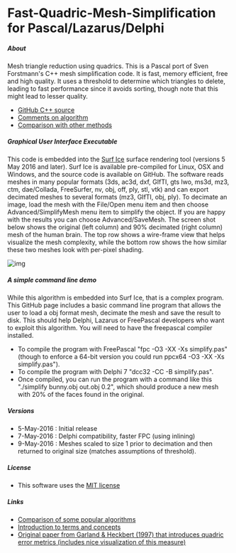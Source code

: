 # Fast-Quadric-Mesh-Simplification for Pascal/Lazarus/Delphi

##### About

Mesh triangle reduction using quadrics. This is a Pascal port of Sven Forstmann's C++ mesh simplification code.  It is fast, memory efficient, free and high quality. It uses a threshold to determine which triangles to delete, leading to fast performance since it avoids sorting, though note that this might lead to lesser quality.

- [GitHub C++ source](https://github.com/sp4cerat/Fast-Quadric-Mesh-Simplification)
- [Comments on algorithm](http://www.gamedev.net/topic/656486-high-speed-quadric-mesh-simplification-without-problems-resolved/)
- [Comparison with other methods](http://voxels.blogspot.com/2014/05/quadric-mesh-simplification-with-source.html)


##### Graphical User Interface Executable

This code is embedded into the [Surf Ice](https://www.nitrc.org/plugins/mwiki/index.php/surfice:MainPage) surface rendering tool (versions 5 May 2016 and later). Surf Ice is available pre-compiled for Linux, OSX and Windows, and the source code is available on GitHub. The software reads meshes in many popular formats (3ds, ac3d, dxf, GIfTI, gts lwo, ms3d, mz3, ctm, dae/Collada, FreeSurfer, nv, obj, off, ply, stl, vtk) and can export decimated meshes to several formats (mz3, GIfTI, obj, ply). To decimate an image, load the mesh with the File/Open menu item and then choose Advanced/SimplifyMesh menu item to simplify the object. If you are happy with the results you can choose Advanced/SaveMesh. The screen shot below shows the original (left column) and 90% decimated (right column) mesh of the human brain. The top row shows a wire-frame view that helps visualize the mesh complexity, while the bottom row shows the how similar these two meshes look with per-pixel shading.

![img](https://raw.githubusercontent.com/neurolabusc/Fast-Quadric-Mesh-Simplification-Pascal-/master/screenshot.jpg?raw=true)


#####  A simple command line demo
While this algorithm is embedded into Surf Ice, that is a complex program. This GitHub page includes a basic command line program that allows the user to load a obj format mesh, decimate the mesh and save the result to disk. This should help Delphi, Lazarus or FreePascal developers who want to exploit this algorithm. You will need to have the freepascal compiler installed.

 - To compile the program with FreePascal "fpc -O3 -XX -Xs simplify.pas" (though to enforce a 64-bit version you could run ppcx64 -O3 -XX -Xs simplify.pas").
 - To compile the program with Delphi 7 "dcc32 -CC -B  simplify.pas".
 - Once compiled, you can run the program with a command like this "./simplify bunny.obj out.obj 0.2", which should produce a new mesh with 20% of the faces found in the original.


##### Versions

 - 5-May-2016 : Initial release
 - 7-May-2016 : Delphi compatibility, faster FPC (using inlining)
 - 9-May-2016 : Meshes scaled to size 1 prior to decimation and then returned to original size (matches assumptions of threshold).

##### License

 - This software uses the [MIT license](https://opensource.org/licenses/MIT)

##### Links

 - [Comparison of some popular algorithms](http://www.alecjacobson.com/weblog/?tag=mesh-decimation)
 - [Introduction to terms and concepts](https://software.intel.com/en-us/articles/3d-modeling-and-parallel-mesh-simplification)
 - [Original paper from Garland & Heckbert (1997) that introduces quadric error metrics (includes nice visualization of this measure)](http://www.cs.cmu.edu/~./garland/Papers/quadric2.pdf)



